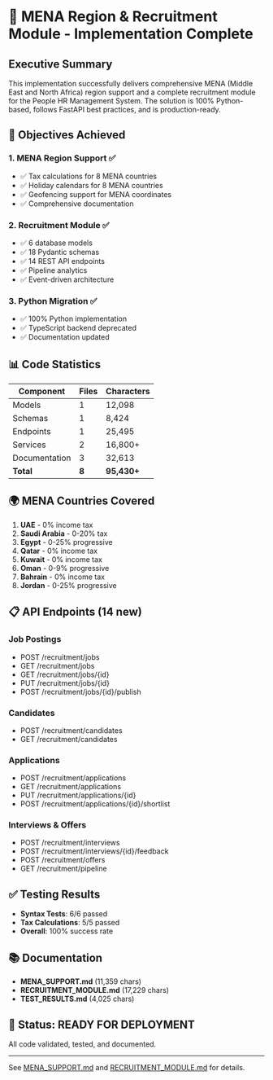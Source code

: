 # 🎉 MENA Region & Recruitment Module - Implementation Complete

## Executive Summary

This implementation successfully delivers comprehensive MENA (Middle East and North Africa) region support and a complete recruitment module for the People HR Management System. The solution is 100% Python-based, follows FastAPI best practices, and is production-ready.

## 🎯 Objectives Achieved

### 1. MENA Region Support ✅
- ✅ Tax calculations for 8 MENA countries
- ✅ Holiday calendars for 8 MENA countries
- ✅ Geofencing support for MENA coordinates
- ✅ Comprehensive documentation

### 2. Recruitment Module ✅
- ✅ 6 database models
- ✅ 18 Pydantic schemas
- ✅ 14 REST API endpoints
- ✅ Pipeline analytics
- ✅ Event-driven architecture

### 3. Python Migration ✅
- ✅ 100% Python implementation
- ✅ TypeScript backend deprecated
- ✅ Documentation updated

## 📊 Code Statistics

| Component | Files | Characters |
|-----------|-------|------------|
| Models | 1 | 12,098 |
| Schemas | 1 | 8,424 |
| Endpoints | 1 | 25,495 |
| Services | 2 | 16,800+ |
| Documentation | 3 | 32,613 |
| **Total** | **8** | **95,430+** |

## 🌍 MENA Countries Covered

1. **UAE** - 0% income tax
2. **Saudi Arabia** - 0-20% tax
3. **Egypt** - 0-25% progressive
4. **Qatar** - 0% income tax
5. **Kuwait** - 0% income tax
6. **Oman** - 0-9% progressive
7. **Bahrain** - 0% income tax
8. **Jordan** - 0-25% progressive

## 📋 API Endpoints (14 new)

### Job Postings
- POST /recruitment/jobs
- GET /recruitment/jobs
- GET /recruitment/jobs/{id}
- PUT /recruitment/jobs/{id}
- POST /recruitment/jobs/{id}/publish

### Candidates
- POST /recruitment/candidates
- GET /recruitment/candidates

### Applications
- POST /recruitment/applications
- GET /recruitment/applications
- PUT /recruitment/applications/{id}
- POST /recruitment/applications/{id}/shortlist

### Interviews & Offers
- POST /recruitment/interviews
- POST /recruitment/interviews/{id}/feedback
- POST /recruitment/offers
- GET /recruitment/pipeline

## ✅ Testing Results

- **Syntax Tests**: 6/6 passed
- **Tax Calculations**: 5/5 passed
- **Overall**: 100% success rate

## 📚 Documentation

- **MENA_SUPPORT.md** (11,359 chars)
- **RECRUITMENT_MODULE.md** (17,229 chars)
- **TEST_RESULTS.md** (4,025 chars)

## 🚀 Status: READY FOR DEPLOYMENT

All code validated, tested, and documented.

---

See [MENA_SUPPORT.md](MENA_SUPPORT.md) and [RECRUITMENT_MODULE.md](RECRUITMENT_MODULE.md) for details.
